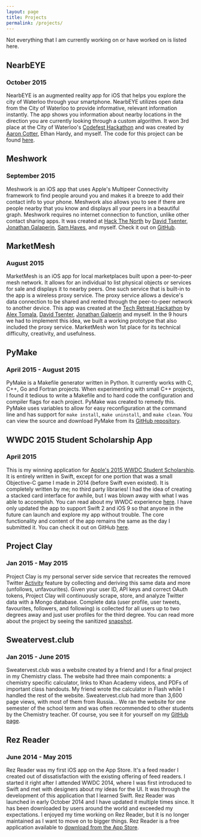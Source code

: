 ```yaml
---
layout: page
title: Projects
permalink: /projects/
---
```

Not everything that I am currently working on or have worked on is listed here.

## NearbEYE
### October 2015
NearbEYE is an augmented reality app for iOS that helps you explore the city of Waterloo through your smartphone. NearbEYE utilizes open data from the City of Waterloo to provide informative, relevant information instantly. The app shows you information about nearby locations in the direction you are currently looking through a custom algorithm. It won 3rd place at the City of Waterloo's [Codefest Hackathon](http://www.waterloo.ca/en/government/WaterlooCodefest.asp) and was created by [Aaron Cotter](http://aaroncotter.me/), Ethan Hardy, and myself. The code for this project can be found [here](https://github.com/Melinysh/NearbEYE).


## Meshwork
### September 2015
Meshwork is an iOS app that uses Apple's Multipeer Connectivity framework to find people around you and makes it a breeze to add their contact info to your phone. Meshwork also allows you to see if there are people nearby that you know and displays all your peers in a beautiful graph. Meshwork requires no internet connection to function, unlike other contact sharing apps. It was created at [Hack The North](http://hackthenorth.com) by [David Tsenter](http://www.davidtsenter.com), [Jonathan Galaperin](http://jgalperin.github.io), [Sam Haves](http://shaves.tk), and myself. Check it out on [GitHub](https://github.com/Melinysh/Meshwork).

## MarketMesh
### August 2015
MarketMesh is an iOS app for local marketplaces built upon a peer-to-peer mesh network. It allows for an individual to list physical objects or services for sale and displays it to nearby peers. One such service that is built-in to the app is a wireless proxy service. The proxy service allows a device's data connection to be shared and rented through the peer-to-peer network to another device. This app was created at the [Tech Retreat Hackathon](http://techretreat.ca) by [Alex Tomala](http://atomala.com), [David Tsenter](http://www.davidtsenter.com), [Jonathan Galperin](http://jgalperin.github.io) and myself. In the 9 hours we had to implement this idea, we built a working prototype that also included the proxy service. MarketMesh won 1st place for its technical difficulty, creativity, and usefulness. 

## PyMake
### April 2015 - August 2015
PyMake is a Makefile generator written in Python. It currently works with C, C++, Go and Fortran projects. When experimenting with small C++ projects, I found it tedious to write a Makefile and to hard code the configuration and compiler flags for each project. PyMake was created to remedy this. PyMake uses variables to allow for easy reconfiguration at the command line and has support for `make install`, `make uninstall`, and `make clean`. You can view the source and download PyMake from its [GitHub repository](https://github.com/Melinysh/PyMake).

## WWDC 2015 Student Scholarship App
### April 2015
This is my winning application for [Apple's 2015 WWDC Student Scholarship](https://developer.apple.com/wwdc/scholarships/). It is entirely written in Swift, except for one portion that was a small Objective-C game I made in 2014 (before Swift even existed). It is completely written by me; no third party libraries! I had the idea of creating a stacked card interface for awhile, but I was blown away with what I was able to accomplish. You can read about my WWDC experience [here](http://melinysh.me/wwdc,/apple,/swift/2015/07/27/wwdc-2015-experience.html). I have only updated the app to support Swift 2 and iOS 9 so that anyone in the future can launch and explore my app without trouble. The core functionality and content of the app remains the same as the day I submitted it. You can check it out on GitHub [here](https://github.com/Melinysh/WWDC-2015-Student-App).

## Project Clay
### Jan 2015 - May 2015
Project Clay is my personal server side service that recreates the removed Twitter [Activity](https://blog.twitter.com/2015/updating-trends-on-mobile) feature by collecting and deriving this same data and more (unfollows, unfavourites). Given your user ID, API keys and correct OAuth tokens, Project Clay will continuously scrape, store, and analyze Twitter data with a Mongo database. Complete data (user profile, user tweets, favourites, followers, and following) is collected for all users up to two degrees away and just user profiles for the third degree. You can read more about the project by seeing the sanitized [snapshot](https://github.com/Melinysh/Project-Clay).

## Sweatervest.club 
### Jan 2015 - June 2015
Sweatervest.club was a website created by a friend and I for a final project in my Chemistry class. The website had three main components: a chemistry specific calculator, links to Khan Academy videos, and PDFs of important class handouts. My friend wrote the calculator in Flash while I handled the rest of the website. Sweatervest.club had more than 3,600 page views, with most of them from Russia... We ran the website for one semester of the school term and was often recommended to other students by the Chemistry teacher. Of course, you see it for yourself on my [GitHub page](https://github.com/Melinysh/Sweatervest.club).

## Rez Reader 
### June 2014 - May 2015
Rez Reader was my first iOS app on the App Store. It's a feed reader I created out of dissatisfaction with the existing offering of feed readers. I started it right after I attended WWDC 2014, where I was first introduced to Swift and met with designers about my ideas for the UI. It was through the development of this application that I learned Swift. Rez Reader was launched in early October 2014 and I have updated it multiple times since. It has been downloaded by users around the world and exceeded my expectations. I enjoyed my time working on Rez Reader, but it is no longer maintained as I want to move on to bigger things. Rez Reader is a free application available to [download from the App Store](https://itunes.apple.com/us/app/rez-reader/id918257334?ls=1&mt=8).

